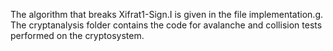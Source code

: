The algorithm that breaks Xifrat1-Sign.I is given in the file implementation.g.
The cryptanalysis folder contains the code for avalanche and collision tests performed on the cryptosystem.
